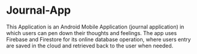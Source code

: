 # Journal-App
This Application is an Android Mobile Application (journal application) in which users can pen down their thoughts and feelings. The app uses Firebase and Firestore for its online database operation, where users entry are saved in the cloud and retrieved back to the user when needed. 
